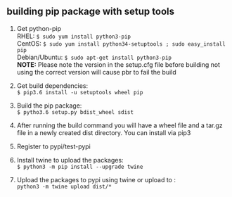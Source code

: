 ## building pip package with setup tools

1. Get python-pip  
RHEL: `$ sudo yum install python3-pip`  
CentOS: `$ sudo yum install python34-setuptools ; sudo easy_install pip`  
Debian/Ubuntu: `$ sudo apt-get install python3-pip`  
 **NOTE:** Please note the version in the setup.cfg file before building 
 not using the correct version will cause pbr to fail the build
2. Get build dependencies:  
`$ pip3.6 install -u setuptools wheel pip`
3. Build the pip package:  
`$ pytho3.6 setup.py bdist_wheel sdist`
4. After running the build command you will have a wheel file and a tar.gz file in a newly created dist directory. 
You can install via pip3 

5. Register to pypi/test-pypi

6. Install twine to upload the packages:  
`$ python3 -m pip install --upgrade twine`

7. Upload the packages to pypi using twine or upload to :  
`python3 -m twine upload dist/*`  
 
